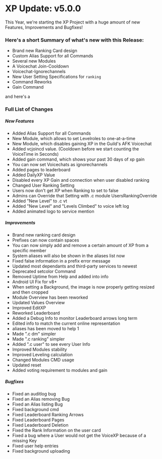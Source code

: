 # XP Update: v5.0.0

This Year, we're starting the XP Project with a huge amount of new Features, Improvements and Bugfixes!

### Here's a short Summary of what's new with this Release:
- Brand new Ranking Card design
- Custom Alias Support for all Commands
- Several new Modules
- A Voicechat Join-Cooldown
- Voicechat-Ignorechannels
- New User Setting Specifications for `ranking`
- Command Reworks
- Gain Command

and here's a
### Full List of Changes
##### New Features
- Added Alias Support for all Commands
- New Module, which allows to set Levelroles to one-at-a-time
- New Module, which disables gaining XP in the Guild's AFK Voicechat
- Added vcjoincd value. (Cooldown before we start counting the VoiceTime in Seconds)
- Added gain command, which shows your past 30 days of xp gain
- You can now set Voicechats as ignorechannels
- Added pages to leaderboard
- Added DailyXP Value
- Disabled every XP Gain and connection when user disabled ranking
- Changed User Ranking Setting
- Users now don't get XP when Ranking to set to false
- Admins can Override that Setting with .c module UsersRankingOverride
- Added "New Level" to .c vt
- Added "New Level" and "Levels Climbed" to voice left log
- Added animated logo to service mention

##### Improvements
- Brand new ranking card design
- Prefixes can now contain spaces
- You can now simply add and remove a certain amount of XP from a specific member
- System aliases will also be shown in the aliases list now
- Fixed false information in a prefix error message
- Updated most dependants and third-party services to newest
- Deprecated setcolor Command
- Removed Uptime from Help and added into info
- Android UI Fix for v8+
- When setting a Background, the image is now properly getting resized and then cropped
- Module Overview has been reworked
- Updated Values Overview
- Improved EditXP
- Reworked Leaderboard
- Added a Debug Info to monitor Leaderboard arrows long term
- Edited info to match the current online representation
- aliases has been moved to help 1
- Made ".c dm" simpler
- Made ".c ranking" simpler
- Added ".c user" to see every User Info
- Improved Modules stability
- Improved Leveling calculation
- Changed Modules CMD usage
- Updated reset 
- Added voting requirement to modules and gain

##### Bugfixes
- Fixed an auditlog bug
- Fixed an Alias removing Bug
- Fixed an Alias listing Bug
- Fixed background cmd
- Fixed Leaderboard Ranking Arrows
- Fixed Leaderboard Pages
- Fixed Leaderboard Deletion
- Fixed the Rank Information on the user card
- Fixed a bug where a User would not get the VoiceXP because of a missing Key
- Fixed user help entries
- Fixed background uploading
